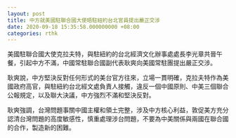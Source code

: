 ```yaml
---
layout: post
title: 中方就美國駐聯合國大使晤駐紐約台北官員提出嚴正交涉
date: 2020-09-18 15:35:58.000000000 +08:00
categories: rthk
---
```


美國駐聯合國大使克拉夫特，與駐紐約的台北經濟文化辦事處處長李光章共晉午餐，引起中方不滿，中國常駐聯合國副代表耿爽向美國常駐團提出嚴正交涉。

耿爽說，中方堅決反對任何形式的美台官方往來，立場一貫明確，克拉夫特作為美國政府高官，與駐紐約台北經文處負責人接觸，違反一個中國原則、中美三個聯合公報規定，以及聯大決議，中方強烈不滿和堅決反對。

耿爽強調，台灣問題事關中國主權和領土完整，涉及中方核心利益，敦促美方充分認清台灣問題的高度敏感性，慎重處理涉台問題，不要為中美關係與兩國在聯合國的合作，製造新的困難。
